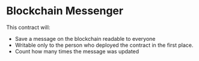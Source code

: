 # Blockchain Messenger
This contract will:
+ Save a message on the blockchain readable to everyone
+ Writable only to the person who deployed the contract in the first place.
+ Count how many times the message was updated
